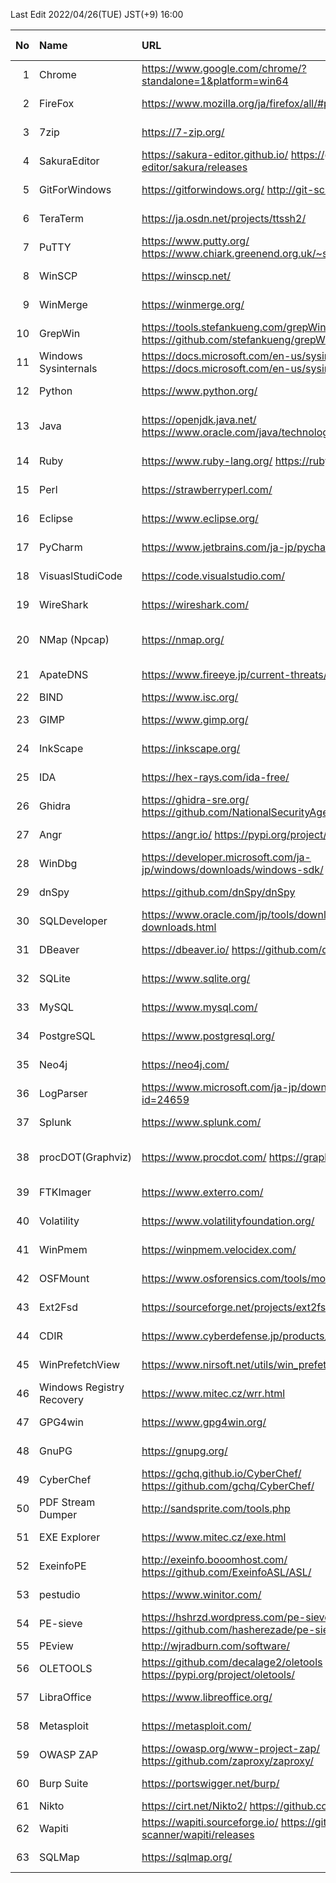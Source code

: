 Last Edit 2022/04/26(TUE) JST(+9) 16:00

|No|Name|URL|Latest Version|Release Date|
|--:|:--|:--|:--|:--|
|  1|Chrome| https://www.google.com/chrome/?standalone=1&platform=win64 | 100.0.4896.121 | 2022-04-14 |
|  2|FireFox| https://www.mozilla.org/ja/firefox/all/#product-desktop-release | 99.0.1 | 2022-04-12 |
|  3|7zip| https://7-zip.org/ | 21.07 | 2021-12-26 |
|  4|SakuraEditor| https://sakura-editor.github.io/   https://github.com/sakura-editor/sakura/releases | 2.4.1 | 2020-05-30 |
|  5|GitForWindows| https://gitforwindows.org/   http://git-scm.com/ | 2.35.3 | 2022-04-15 |
|  6|TeraTerm| https://ja.osdn.net/projects/ttssh2/ | 4.106 | 2021-06-05 |
|  7|PuTTY| https://www.putty.org/   https://www.chiark.greenend.org.uk/~sgtatham/putty/latest.html | 0.76 | 2021-07-17 |
|  8|WinSCP| https://winscp.net/ | 5.19.6 | 2022-02-22 |
|  9|WinMerge| https://winmerge.org/ | 2.16.18 | 2022-01-27 |
| 10|GrepWin| https://tools.stefankueng.com/grepWin.html   https://github.com/stefankueng/grepWin/releases | 2.0.10 | 2022-02-19 |
| 11|Windows Sysinternals| https://docs.microsoft.com/en-us/sysinternals/   https://docs.microsoft.com/en-us/sysinternals/downloads/ | - | 2022-02-16 |
| 12|Python| https://www.python.org/ | 3.9.12 3.10.4 | 2022-03-24 |
| 13|Java| https://openjdk.java.net/   https://www.oracle.com/java/technologies/downloads/ | 17.0.2 18 | 2022-01-18 2022-03-22 |
| 14|Ruby| https://www.ruby-lang.org/   https://rubyinstaller.org/ |3.1.1 | 2022-02-18 |
| 15|Perl| https://strawberryperl.com/ | 5.32.1.1 | 2021-01-24|
| 16|Eclipse| https://www.eclipse.org/ | 2022-03 | 2022-03-16 |
| 17|PyCharm| https://www.jetbrains.com/ja-jp/pycharm/ | 2022.1 | 2022-04-13 |
| 18|VisuaslStudiCode| https://code.visualstudio.com/ | 1.66 | 2022-03-31 |
| 19|WireShark| https://wireshark.com/ | 3.6.3 | 2022-03-23 |
| 20|NMap (Npcap)| https://nmap.org/ | 7.92 1.60 | 2021-08-07 2021-12-06 |
| 21|ApateDNS| https://www.fireeye.jp/current-threats/freeware/apatedns.html | 1.0 | 2011-09-29 |
| 22|BIND| https://www.isc.org/ | 9.16.27 | 2022-03 |
| 23|GIMP| https://www.gimp.org/ | 2.10.30 | 2021-12-21 |
| 24|InkScape| https://inkscape.org/ | 1.1.2 | 2022-02-05 |
| 25|IDA| https://hex-rays.com/ida-free/ | 7.7 | 2021-12-24 |
| 26|Ghidra| https://ghidra-sre.org/   https://github.com/NationalSecurityAgency/ghidra/releases | 10.1.2 | 2022-01-25 |
| 27|Angr| https://angr.io/   https://pypi.org/project/angr/ | 9.1.12332 | 2022-03-16 |
| 28|WinDbg| https://developer.microsoft.com/ja-jp/windows/downloads/windows-sdk/ | Windows11SDK(10.0.22000) | 2021-10-04 |
| 29|dnSpy| https://github.com/dnSpy/dnSpy | 6.1.8 | 2020-12-08 |
| 30|SQLDeveloper| https://www.oracle.com/jp/tools/downloads/sqldev-downloads.html | 21.2.1.204.1703 | 2021-08-11 |
| 31|DBeaver| https://dbeaver.io/   https://github.com/dbeaver/dbeaver/releases | 22.0.3 | 2022-04-17 |
| 32|SQLite| https://www.sqlite.org/ | 3.38.2 | 2022-03-26 |
| 33|MySQL| https://www.mysql.com/ | 8.0.28 | 2022-01-18 |
| 34|PostgreSQL| https://www.postgresql.org/ | 14.2 | 2022-02-10 |
| 35|Neo4j| https://neo4j.com/ | 1.4.15 | 2022-04-13 |
| 36|LogParser| https://www.microsoft.com/ja-jp/download/details.aspx?id=24659 | 2.2 | 2021-02-03 |
| 37|Splunk| https://www.splunk.com/ | 8.2.6 | 2022-04-05 |
| 38|procDOT(Graphviz)| https://www.procdot.com/   https://graphviz.org/ | 1.22 3.0.0 | 2018-08-28 2022-02-26 |
| 39|FTKImager| https://www.exterro.com/ | 4.7.1| 2022-01-21 |
| 40|Volatility| https://www.volatilityfoundation.org/ | 2.6 3v1.0.0| 2016-12- 2020-02- |
| 41|WinPmem| https://winpmem.velocidex.com/ | 4.0 RC2 | 2020-10-12 |
| 42|OSFMount| https://www.osforensics.com/tools/mount-disk-images.html | 3.1.1000 | 2021-03-05 |
| 43|Ext2Fsd| https://sourceforge.net/projects/ext2fsd/files/ | 0.69 | 2016-07-15 |
| 44|CDIR| https://www.cyberdefense.jp/products/cdir.html | 1.3.5 | 2020-10-05 |
| 45|WinPrefetchView| https://www.nirsoft.net/utils/win_prefetch_view.html | 1.37 | 2021-10-27 |
| 46|Windows Registry Recovery| https://www.mitec.cz/wrr.html | 3.1.0 | 2021-02-16 |
| 47|GPG4win| https://www.gpg4win.org/ | 4.0.0 | 2021-12-21 |
| 48|GnuPG| https://gnupg.org/ | 2.3.4 | 2021-12-20 |
| 49|CyberChef| https://gchq.github.io/CyberChef/   https://github.com/gchq/CyberChef/ | 9.37.3 | 2022-04-14 |
| 50|PDF Stream Dumper| http://sandsprite.com/tools.php | 0.9.624 | 2010-07-21 |
| 51|EXE Explorer| https://www.mitec.cz/exe.html | 3.5.1 | 2022-01-17 |
| 52|ExeinfoPE| http://exeinfo.booomhost.com/   https://github.com/ExeinfoASL/ASL/ | 0.0.6.7 | 2021-10-12 |
| 53|pestudio| https://www.winitor.com/ | 9.32 | 2022-04-09 |
| 54|PE-sieve| https://hshrzd.wordpress.com/pe-sieve/   https://github.com/hasherezade/pe-sieve/releases | 0.3.4 | 2022-02-11 |
| 55|PEview| http://wjradburn.com/software/ | 0.9.9 | 2011/05/09 |
| 56|OLETOOLS| https://github.com/decalage2/oletools   https://pypi.org/project/oletools/ | 0.60 | 2021-06-02 |
| 57|LibraOffice| https://www.libreoffice.org/ | 7.3.2 | 2022-03-31 |
| 58|Metasploit| https://metasploit.com/ | 6.1.38+20220413153151 | 2022-04-13 |
| 59|OWASP ZAP| https://owasp.org/www-project-zap/   https://github.com/zaproxy/zaproxy/ | 2.11.1 | 2021-12-11 |
| 60|Burp Suite| https://portswigger.net/burp/ | 2022.2.4 | 2022-03-17 |
| 61|Nikto| https://cirt.net/Nikto2/   https://github.com/sullo/nikto/ | - | - |
| 62|Wapiti| https://wapiti.sourceforge.io/   https://github.com/wapiti-scanner/wapiti/releases | 3.1.1 | 2022-02-23 |
| 63|SQLMap| https://sqlmap.org/ | 1.6.4 | 2022-04-05 |

